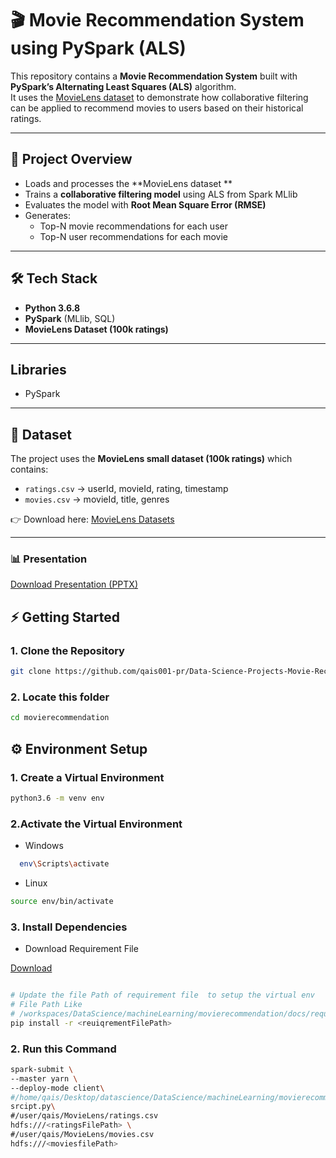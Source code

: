 # 🎬 Movie Recommendation System using PySpark (ALS)

This repository contains a **Movie Recommendation System** built with **PySpark’s Alternating Least Squares (ALS)** algorithm.  
It uses the [MovieLens dataset](https://www.kaggle.com/datasets/aigamer/movie-lens-dataset) to demonstrate how collaborative filtering can be applied to recommend movies to users based on their historical ratings.

---

## 📌 Project Overview
- Loads and processes the **MovieLens dataset **
- Trains a **collaborative filtering model** using ALS from Spark MLlib  
- Evaluates the model with **Root Mean Square Error (RMSE)**  
- Generates:
  - Top-N movie recommendations for each user  
  - Top-N user recommendations for each movie  

---

## 🛠️ Tech Stack
- **Python 3.6.8**  
- **PySpark** (MLlib, SQL)  
- **MovieLens Dataset (100k ratings)**  

---
## Libraries 
- PySpark
---
## 📂 Dataset
The project uses the **MovieLens small dataset (100k ratings)** which contains:  

- `ratings.csv` → userId, movieId, rating, timestamp  
- `movies.csv` → movieId, title, genres  

👉 Download here: [MovieLens Datasets](https://www.kaggle.com/datasets/aigamer/movie-lens-dataset)

---

### 📊 Presentation
[Download Presentation (PPTX)](docs/slides.pptx)

## ⚡ Getting Started

### 1. Clone the Repository
```bash
git clone https://github.com/qais001-pr/Data-Science-Projects-Movie-Recommendation-System.git
```

### 2. Locate this folder
```bash
cd movierecommendation
```

## ⚙️ Environment Setup

### 1. Create a Virtual Environment

```bash
python3.6 -m venv env
```

### 2.Activate the Virtual Environment
- Windows
```bash
  env\Scripts\activate
```
- Linux
```bash
source env/bin/activate
```
### 3. Install Dependencies
- Download Requirement File

[Download](https://github.com/qais001-pr/DataScience/tree/main/machineLearning/movierecommendation/docs) 


```bash

# Update the file Path of requirement file  to setup the virtual env
# File Path Like
# /workspaces/DataScience/machineLearning/movierecommendation/docs/requirements.txt
pip install -r <reuiqrementFilePath>

```

### 2. Run this Command

```bash
spark-submit \
--master yarn \
--deploy-mode client\ 
#/home/qais/Desktop/datascience/DataScience/machineLearning/movierecommendation/script.py
srcipt.py\
#/user/qais/MovieLens/ratings.csv
hdfs:///<ratingsFilePath> \
#/user/qais/MovieLens/movies.csv
hdfs:///<moviesfilePath>
```
